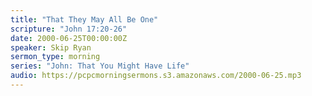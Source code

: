 ```yaml
---
title: "That They May All Be One"
scripture: "John 17:20-26"
date: 2000-06-25T00:00:00Z
speaker: Skip Ryan
sermon_type: morning
series: "John: That You Might Have Life"
audio: https://pcpcmorningsermons.s3.amazonaws.com/2000-06-25.mp3 
---
```



